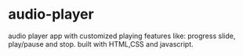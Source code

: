 # audio-player
audio player app with customized playing features like: progress slide, play/pause and stop. 
built with HTML,CSS and javascript.
